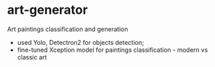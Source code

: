 # art-generator

Art paintings classification and generation 
- used Yolo, Detectron2 for objects detection; 
- fine-tuned Xception model for paintings classification - modern vs classic art
